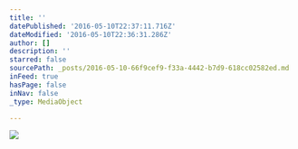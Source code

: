 ```yaml
---
title: ''
datePublished: '2016-05-10T22:37:11.716Z'
dateModified: '2016-05-10T22:36:31.286Z'
author: []
description: ''
starred: false
sourcePath: _posts/2016-05-10-66f9cef9-f33a-4442-b7d9-618cc02582ed.md
inFeed: true
hasPage: false
inNav: false
_type: MediaObject

---
```

![](https://the-grid-user-content.s3-us-west-2.amazonaws.com/3b31467e-22f3-442c-bc3e-ae11e17d5949.jpg)